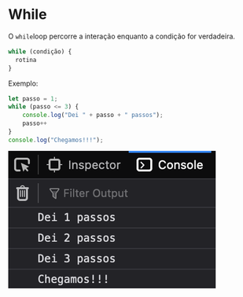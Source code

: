 # While

O `while`loop percorre a interação enquanto a condição  for verdadeira.

```javascript
while (condição) {
  rotina
}
```

Exemplo:

```javascript
let passo = 1; 
while (passo <= 3) {
    console.log("Dei " + passo + " passos");
    passo++
}
console.log("Chegamos!!!");
```

![](<../.gitbook/assets/image (3).png>)
